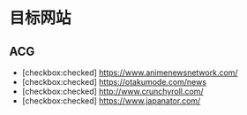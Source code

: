 # 目标网站
## ACG
* [checkbox:checked] https://www.animenewsnetwork.com/
* [checkbox:checked] https://otakumode.com/news
* [checkbox:checked] http://www.crunchyroll.com/
* [checkbox:checked] https://www.japanator.com/
